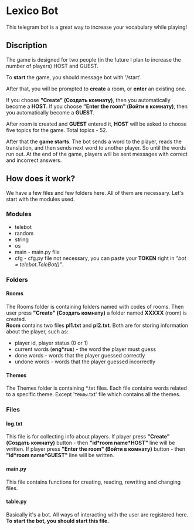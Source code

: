 # Lexico Bot


This telegram bot is a great way to increase your vocabulary while playing!



## Discription

The game is designed for two people (in the future I plan to increase the number of players) HOST and GUEST.

To **start** the game, you should message bot with '/start'.

After that, you will be prompted to **create** a room, or **enter** an existing one.

If you choose **"Create" (Создать комнату)**, then you automatically become a **HOST**.
If you choose **"Enter the room" (Войти в комнату)**, then you automatically become a **GUEST**.

After room is created and **GUEST** entered it, **HOST** will be asked to choose five topics for the game.
Total topics - 52.

After that the **game starts**. The bot sends a word to the player, reads the translation, and then sends
next word to another player. So until the words run out. At the end of the game, players will
be sent messages with correct and incorrect answers.

## How does it work?

We have a few files and few folders here. All of them are necessary. Let's start with the modules used.

### Modules

- telebot
- random
- string
- os
- main - main.py file
- cfg - cfg.py file not necessary, you can paste your **TOKEN** right in *"bot = telebot.TeleBot()"*. 

### Folders

#### Rooms

The Rooms folder is containing folders named with codes of rooms. Then user press **"Create" (Создать комнату)**
a folder named **XXXXX** (room) is created.\
**Room** contains two files **pl1.txt** and **pl2.txt**. Both are for storing information about the player, such as:
- player id, player status (0 or 1)
- current words (**eng*rus**) - the word the player must guess
- done words - words that the player guessed correctly
- undone words - words that the player guessed incorrectly

#### Themes

The Themes folder is containing *.txt files. Each file contains words related to a specific theme. Except 'темы.txt' file which contains all the themes. 

### Files

#### log.txt

This file is for collecting info about players. If player press **"Create" (Создать комнату)** button - then **"id\*room name\*HOST"** line will be written. If player press **"Enter the room" (Войти в комнату)** button - then **"id\*room name\*GUEST"** line will be written.

#### main.py

This file contains functions for creating, reading, rewriting and changing files.

#### table.py

Basically it's a bot. All ways of interacting with the user are registered here. **To start the bot, you should start this file.**
